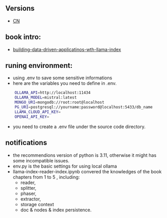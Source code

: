 
## Versions
- [CN](README_CN.md)

## book intro:
* [building-data-driven-applicatinos-wth-llama-index](https://www.packtpub.com/en-us/product/building-data-driven-applications-with-llamaindex-9781835089507)

## runing environment:
- using .env to save some sensitive informations
- here are the variables you need to define in .env.
```sh
    OLLAMA_API=http://localhost:11434
    OLLAMA_MODEL=mistral:latest
    MONGO_URI=mongodb://root:root@localhost
    PG_URI=postgresql://yourname:password@localhost:5433/db_name
    LLAMA_CLOUD_API_KEY=
    OPENAI_API_KEY=
```
- you need to create a .env file under the source code directory.

## notifications
* the recommendions version of python is 3.11, otherwise it might has some incompatible issues.
* env.py is the basic settings for using local ollama
* llama-index-reader-index.ipynb convered the knowledges of the book chapters from 1 to 5 , including:
    * reader, 
    * splitter, 
    * phaser, 
    * extractor, 
    * storage context 
    * doc & nodes & index persistence.
